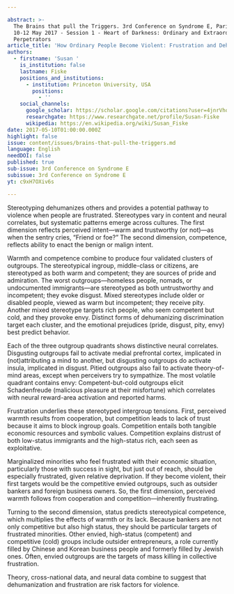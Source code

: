 ```yaml
---

abstract: >-
  The Brains that pull the Triggers. 3rd Conference on Syndrome E, Paris IAS,
  10-12 May 2017 - Session 1 - Heart of Darkness: Ordinary and Extraordinary
  Perpetrators
article_title: 'How Ordinary People Become Violent: Frustration and Dehumanization'
authors:
  - firstname: 'Susan '
    is_institution: false
    lastname: Fiske
    positions_and_institutions:
      - institution: Princeton University, USA
        positions:
          - ''
    social_channels:
      google_scholar: https://scholar.google.com/citations?user=4jnrVhoAAAAJ&hl=en
      researchgate: https://www.researchgate.net/profile/Susan-Fiske
      wikipedia: https://en.wikipedia.org/wiki/Susan_Fiske
date: 2017-05-10T01:00:00.000Z
highlight: false
issue: content/issues/brains-that-pull-the-triggers.md
language: English
needDOI: false
published: true
sub-issue: 3rd Conference on Syndrome E
subissue: 3rd Conference on Syndrome E
yt: c9xH7OXiv6s

---
```



Stereotyping dehumanizes others and provides a potential pathway to violence when people are frustrated. Stereotypes vary in content and neural correlates, but systematic patterns emerge across cultures. The first dimension reflects perceived intent—warm and trustworthy (or not)—as when the sentry cries, “Friend or foe?” The second dimension, competence, reflects ability to enact the benign or malign intent.

Warmth and competence combine to produce four validated clusters of outgroups. The stereotypical ingroup, middle-class or citizens, are stereotyped as both warm and competent; they are sources of pride and admiration. The worst outgroups—homeless people, nomads, or undocumented immigrants—are stereotyped as both untrustworthy and incompetent; they evoke disgust. Mixed stereotypes include older or disabled people, viewed as warm but incompetent; they receive pity. Another mixed stereotype targets rich people, who seem competent but cold, and they provoke envy. Distinct forms of dehumanizing discrimination target each cluster, and the emotional prejudices (pride, disgust, pity, envy) best predict behavior.

Each of the three outgroup quadrants shows distinctive neural correlates. Disgusting outgroups fail to activate medial prefrontal cortex, implicated in (not)attributing a mind to another, but disgusting outgroups do activate insula, implicated in disgust. Pitied outgroups also fail to activate theory-of-mind areas, except when perceivers try to sympathize. The most volatile quadrant contains envy: Competent-but-cold outgroups elicit Schadenfreude (malicious pleasure at their misfortune) which correlates with neural reward-area activation and reported harms.

Frustration underlies these stereotyped intergroup tensions. First, perceived warmth results from cooperation, but competition leads to lack of trust because it aims to block ingroup goals. Competition entails both tangible economic resources and symbolic values. Competition explains distrust of both low-status immigrants and the high-status rich, each seen as exploitative.

Marginalized minorities who feel frustrated with their economic situation, particularly those with success in sight, but just out of reach, should be especially frustrated, given relative deprivation. If they become violent, their first targets would be the competitive envied outgroups, such as outsider bankers and foreign business owners. So, the first dimension, perceived warmth follows from cooperation and competition—inherently frustrating.

Turning to the second dimension, status predicts stereotypical competence, which multiplies the effects of warmth or its lack. Because bankers are not only competitive but also high status, they should be particular targets of frustrated minorities. Other envied, high-status (competent) and competitive (cold) groups include outsider entrepreneurs, a role currently filled by Chinese and Korean business people and formerly filled by Jewish ones. Often, envied outgroups are the targets of mass killing in collective frustration.

Theory, cross-national data, and neural data combine to suggest that dehumanization and frustration are risk factors for violence.

<Youtube yt="c9xH7OXiv6s" caption="How Ordinary People Become Violent: Frustration and Dehumanization"></Youtube>